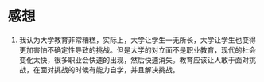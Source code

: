 # 感想
1. 我认为大学教育非常糟糕，实际上，大学让学生一无所长，大学让学生也变得更加害怕不确定性导致的挑战。但是大学的对立面不是职业教育，现代的社会变化太快，很多职业会快速的出现，然后快速消失。教育应该让人敢于面对挑战，在面对挑战的时候有能力自学，并且解决挑战。

